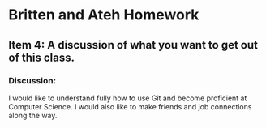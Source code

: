 # Britten and Ateh Homework

## Item 4: A discussion of what you want to get out of this class.

### Discussion:
I would like to understand fully how to use Git and become proficient at Computer Science. I would also like to make friends and job connections along the way.

